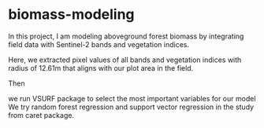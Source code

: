 # biomass-modeling

In this project, I am modeling aboveground forest biomass by integrating field data with
Sentinel-2 bands and vegetation indices.

Here, we extracted pixel values of all bands and vegetation indices with radius of 12.61m that aligns with our 
plot area in the field.

Then

we run VSURF package to select the most important variables for our model
We try random forest regression and support vector regression in the study from caret package.



